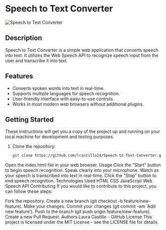 
# Speech to Text Converter

![Speech to Text Converter](.Proyect-Test/assets/Img_Proyecto.png)

## Description

Speech to Text Converter is a simple web application that converts speech into text. It utilizes the Web Speech API to recognize speech input from the user and transcribe it into text.

## Features

- Converts spoken words into text in real-time.
- Supports multiple languages for speech recognition.
- User-friendly interface with easy-to-use controls.
- Works in most modern web browsers without additional plugins.

## Getting Started

These instructions will get you a copy of the project up and running on your local machine for development and testing purposes.

1. Clone the repository:

   ```bash
   git clone https://github.com/lcastillo24/Speech-to-Text-Converter.git
Open the index.html file in your web browser.
Usage
Click the "Start" button to begin speech recognition.
Speak clearly into your microphone.
Watch as your speech is transcribed into text in real-time.
Click the "Stop" button to end speech recognition.
Technologies Used
HTML
CSS
JavaScript
Web Speech API
Contributing
If you would like to contribute to this project, you can follow these steps:

Fork the repository.
Create a new branch (git checkout -b feature/new-feature).
Make your changes.
Commit your changes (git commit -am 'Add new feature').
Push to the branch (git push origin feature/new-feature).
Create a new Pull Request.
Authors
Laura Castillo - GitHub
License
This project is licensed under the MIT License - see the LICENSE file for details.
